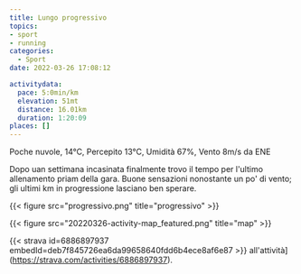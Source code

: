 ```yaml
---
title: Lungo progressivo
topics:
- sport
- running
categories: 
  - Sport
date: 2022-03-26 17:08:12

activitydata:
  pace: 5:0min/km
  elevation: 51mt
  distance: 16.01km
  duration: 1:20:09
places: []
---
```


Poche nuvole, 14°C, Percepito 13°C, Umidità 67%, Vento 8m/s da ENE

<!--more-->

Dopo uan settimana incasinata finalmente trovo il tempo per l'ultimo allenamento priam della gara.
Buone sensazioni nonostante un po' di vento; gli ultimi km in progressione lasciano ben sperare.

{{< figure src="progressivo.png" title="progressivo" >}}

{{<  figure src="20220326-activity-map_featured.png" title="map" >}}

{{< strava id=6886897937 embedId=deb7f845726ea6da99658640fdd6b4ece8af6e87 >}} all'attività](https://strava.com/activities/6886897937).
